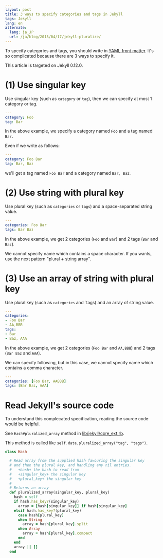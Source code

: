 ```yaml
---
layout: post
title: 3 ways to specify categories and tags in Jekyll
tags: Jekyll
lang: en
alternate:
  lang: ja_JP
  url: /ja/blog/2013/04/17/jekyll-pluralize/
---
```

To specify categories and tags, you should write in [YAML front matter](https://github.com/mojombo/jekyll/wiki/yaml-front-matter). It's so complicated because there are 3 ways to specify it.

This article is targeted on Jekyll 0.12.0.


(1) Use singular key
====================

Use singular key (such as `category` or `tag`), then we can specify at most 1 category or tag.

```yaml
---
category: Foo
tag: Bar
```

In the above example, we specify a category named `Foo` and a tag named `Bar`.

Even if we write as follows:

```yaml
---
category: Foo Bar
tag: Bar, Baz
```

we'll get a tag named `Foo Bar` and a category named `Bar, Baz`.


(2) Use string with plural key
==============================

Use plural key (such as `categories` or `tags`) and a space-separated string value.

```yaml
---
categories: Foo Bar
tags: Bar Baz
```

In the above example, we get 2 categories (`Foo` and `Bar`) and 2 tags (`Bar` and `Baz`).

We cannot specify name which contains a space character. If you wants, use the next pattern "plural + string array".


(3) Use an array of string with plural key
==========================================

Use plural key (such as `categories` and `tags) and an array of string value.

```yaml
---
categories:
- Foo Bar
- AA,BBB
tags:
- Bar
- Baz, AAA
```

In the above example, we get 2 categories (`Foo Bar` and `AA,BBB`) and 2 tags (`Bar Baz` and `AAA`).

We can specify following, but in this case, we cannot specify name which contains a comma character.

```yaml
---
categories: [Foo Bar, AABBB]
tags: [Bar Baz, AAA]
```


Read Jekyll's source code
=========================

To understand this complecated specification, reading the source code would be helpful.

See `Hash#pluralized_array` method in [lib/jekyll/core_ext.rb](https://github.com/mojombo/jekyll/blob/9d814a4eb7b59ce617569b40a19c3c183fecda33/lib/jekyll/core_ext.rb).

This method is called like `self.data.pluralized_array("tag", "tags")`.

```ruby
class Hash

  # Read array from the supplied hash favouring the singular key
  # and then the plural key, and handling any nil entries.
  #   +hash+ the hash to read from
  #   +singular_key+ the singular key
  #   +plural_key+ the singular key
  #
  # Returns an array
  def pluralized_array(singular_key, plural_key)
    hash = self
    if hash.has_key?(singular_key)
      array = [hash[singular_key]] if hash[singular_key]
    elsif hash.has_key?(plural_key)
      case hash[plural_key]
      when String
        array = hash[plural_key].split
      when Array
        array = hash[plural_key].compact
      end
    end
    array || []
  end
```

